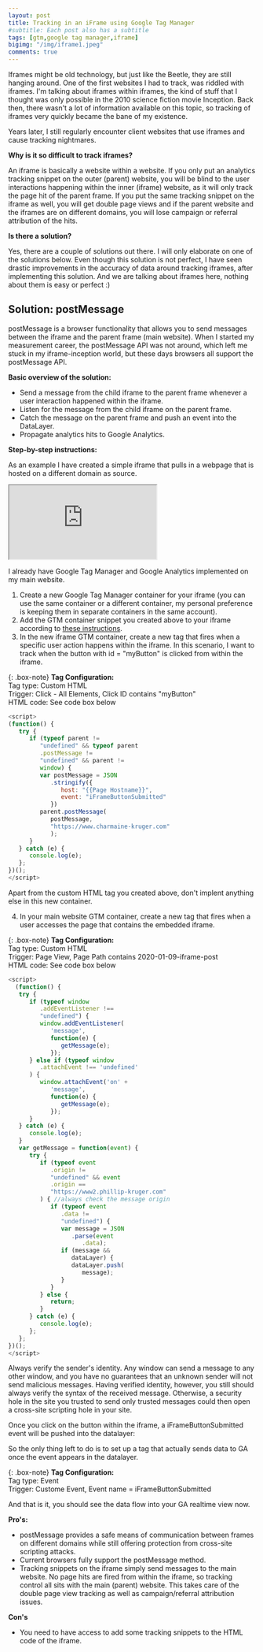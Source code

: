 ```yaml
---
layout: post
title: Tracking in an iFrame using Google Tag Manager
#subtitle: Each post also has a subtitle
tags: [gtm,google tag manager,iframe]
bigimg: "/img/iframe1.jpeg"
comments: true
---
```

Iframes might be old technology, but just like the Beetle, they are still hanging around.  One of the first websites I had to track, was riddled with iframes. I'm talking about iframes within iframes, the kind of stuff that I thought was only possible in the 2010 science fiction movie Inception.
Back then, there wasn't a lot of information available on this topic, so tracking of iframes very quickly became the bane of my existence. 

Years later, I still regularly encounter client websites that use iframes and cause tracking nightmares. 

**Why is it so difficult to track iframes?**

An iframe is basically a website within a website.
If you only put an analytics tracking snippet on the outer (parent) website, you will be blind to the user interactions happening within the inner (iframe) website, as it will only track the page hit of the parent frame.
If you put the same tracking snippet on the iframe as well, you will get double page views and if the parent website and the iframes are on different domains, you will lose campaign or referral attribution of the hits.

**Is there a solution?**

Yes, there are a couple of solutions out there. I will only elaborate on one of the solutions below. Even though this solution is not perfect, I have seen drastic improvements in the accuracy of data around tracking iframes, after implementing this solution. And we are talking about iframes here, nothing about them is easy or perfect :) 

## Solution: postMessage

postMessage is a browser functionality that allows you to send messages between the iframe and the parent frame (main website).
When I started my measurement career, the postMessage API was not around, which left me stuck in my iframe-inception world, but these days browsers all support the postMessage API.

**Basic overview of the solution:**

* Send a message from the child iframe to the parent frame whenever a user interaction happened within the iframe. 
* Listen for the message from the child iframe on the parent frame. 
* Catch the message on the parent frame and push an event into the DataLayer.
* Propagate analytics hits to Google Analytics.

**Step-by-step instructions:**

As an example I have created a simple iframe that pulls in a webpage that is hosted on a different domain as source.

<iframe id="testIframe" src="https://phillip-kruger.github.io/testPage.html"></iframe>

I already have Google Tag Manager and Google Analytics implemented on my main website.

1. Create a new Google Tag Manager container for your iframe (you can use the same container or a different container, my personal preference is keeping them in separate containers in the same account).
2. Add the GTM container snippet you created above to your iframe according to [these instructions](https://developers.google.com/tag-manager/quickstart). 
3. In the new iframe GTM container, create a new tag that fires when a specific user action happens within the iframe. In this scenario, I want to track when the button with id = "myButton" is clicked from within the iframe.

{: .box-note}
**Tag Configuration:**<br> Tag type: Custom HTML <br> Trigger: Click - All Elements, Click ID contains "myButton" <br> HTML code: See code box below <br>

```javascript
<script>
(function() {
   try {
      if (typeof parent !=
         "undefined" && typeof parent
         .postMessage !=
         "undefined" && parent !=
         window) {
         var postMessage = JSON
            .stringify({
               host: "{{Page Hostname}}",
               event: "iFrameButtonSubmitted"
            })
         parent.postMessage(
            postMessage,
            "https://www.charmaine-kruger.com"
            );
      }
   } catch (e) {
      console.log(e);
   };
})();
</script>
```
Apart from the custom HTML tag you created above, don't implent anything else in this new container.

4. In your main website GTM container, create a new tag that fires when a user accesses the page that contains the embedded iframe.

{: .box-note}
**Tag Configuration:**<br> Tag type: Custom HTML <br> Trigger: Page View, Page Path contains 2020-01-09-iframe-post <br> HTML code: See code box below <br>

```javascript
<script>
  (function() {
   try {
      if (typeof window
         .addEventListener !==
         "undefined") {
         window.addEventListener(
            'message',
            function(e) {
               getMessage(e);
            });
      } else if (typeof window
         .attachEvent !== 'undefined'
      ) {
         window.attachEvent('on' +
            'message',
            function(e) {
               getMessage(e);
            });
      }
   } catch (e) {
      console.log(e);
   }
   var getMessage = function(event) {
      try {
         if (typeof event
            .origin !=
            "undefined" && event
            .origin ==
            "https://www2.phillip-kruger.com"
         ) { //always check the message origin
            if (typeof event
               .data !=
               "undefined") {
               var message = JSON
                  .parse(event
                     .data);
               if (message &&
                  dataLayer) {
                  dataLayer.push(
                     message);
               }
            }
         } else {
            return;
         }
      } catch (e) {
         console.log(e);
      };
   };
})();
</script>
```

Always verify the sender's identity. Any window can send a message to any other window, and you have no guarantees that an unknown sender will not send malicious messages. Having verified identity, however, you still should always verify the syntax of the received message. Otherwise, a security hole in the site you trusted to send only trusted messages could then open a cross-site scripting hole in your site.

Once you click on the button within the iframe, a iFrameButtonSubmitted event will be pushed into the datalayer:

So the only thing left to do is to set up a tag that actually sends data to GA once the event appears in the datalayer.

{: .box-note}
**Tag Configuration:**<br> Tag type: Event <br> Trigger: Custome Event, Event name = iFrameButtonSubmitted <br> 

And that is it, you should see the data flow into your GA realtime view now.

**Pro's:**
* postMessage provides a safe means of communication between frames on different domains while still offering protection from cross-site scripting attacks.
* Current browsers fully support the postMessage method.
* Tracking snippets on the iframe simply send messages to the main website. No page hits are fired from within the iframe, so tracking control all sits with the main (parent) website. This takes care of the double page view tracking as well as campaign/referral attribution issues.

**Con's**
*  You need to have access to add some tracking snippets to the HTML code of the iframe.

